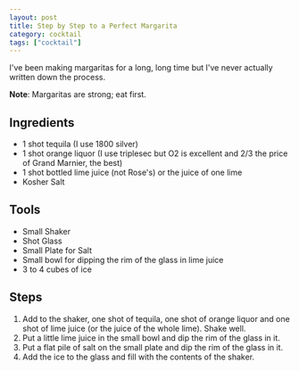 ```yaml
---
layout: post
title: Step by Step to a Perfect Margarita
category: cocktail
tags: ["cocktail"]
---
```

I've been making margaritas for a long, long time but I've never actually written down the process.

**Note**: Margaritas are strong; eat first.

## Ingredients

* 1 shot tequila (I use 1800 silver)
* 1 shot orange liquor (I use triplesec but O2 is excellent and 2/3 the price of Grand Marnier, the best)
* 1 shot bottled lime juice (not Rose's) or the juice of one lime
* Kosher Salt

## Tools

* Small Shaker
* Shot Glass
* Small Plate for Salt
* Small bowl for dipping the rim of the glass in lime juice
* 3 to 4 cubes of ice

## Steps

1. Add to the shaker, one shot of tequila, one shot of orange liquor and one shot of lime juice (or the juice of the whole lime).  Shake well.
2. Put a little lime juice in the small bowl and dip the rim of the glass in it.
3. Put a flat pile of salt on the small plate and dip the rim of the glass in it.
4. Add the ice to the glass and fill with the contents of the shaker.
